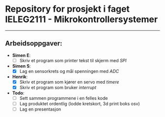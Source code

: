 # Repository for prosjekt i faget IELEG2111 - Mikrokontrollersystemer
---
## Arbeidsoppgaver:
- **Simen E**:
    - [ ] Skriv et program som printer tekst til skjerm med *SPI*
- **Simen S**:
    - [x] Lag en sensorkrets og mål spenningen med *ADC*
- **Henrik**:
    - [x] Skriv et program som kjører en servo med *timere*
    - [x] Skriv et program som bruker *interrupt*
- **Todo**:
    - [ ] Sett sammen programmene i en felles kode
    - [ ] Lag produktet ordentlig (lodde kretskort, 3d print boks osv)
    - [ ] Lag en presentasjon
